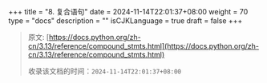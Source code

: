 +++
title = "8. 复合语句"
date = 2024-11-14T22:01:37+08:00
weight = 70
type = "docs"
description = ""
isCJKLanguage = true
draft = false
+++

> 原文: [https://docs.python.org/zh-cn/3.13/reference/compound_stmts.html](https://docs.python.org/zh-cn/3.13/reference/compound_stmts.html)
>
> 收录该文档的时间：`2024-11-14T22:01:37+08:00`
